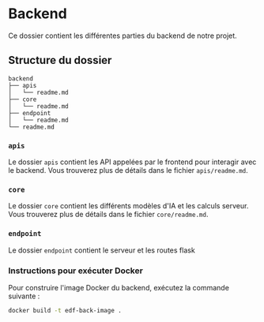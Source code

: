 # Backend

Ce dossier contient les différentes parties du backend de notre projet.

## Structure du dossier

```
backend
├── apis
│   └── readme.md
├── core
│   └── readme.md
├── endpoint
│   └── readme.md
└── readme.md
```

### `apis`

Le dossier `apis` contient les API appelées par le frontend pour interagir avec le backend. Vous trouverez plus de détails dans le fichier `apis/readme.md`.

### `core`

Le dossier `core` contient les différents modèles d'IA et les calculs serveur. Vous trouverez plus de détails dans le fichier `core/readme.md`.

### `endpoint`

Le dossier `endpoint` contient le serveur et les routes flask

### Instructions pour exécuter Docker

Pour construire l'image Docker du backend, exécutez la commande suivante :

```sh
docker build -t edf-back-image .
```
